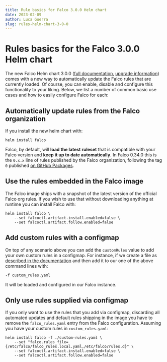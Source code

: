 ```yaml
---
title: Rule basics for Falco 3.0.0 Helm chart
date: 2023-02-09
author: Luca Guerra
slug: rules-helm-chart-3-0-0
---
```


# Rules basics for the Falco 3.0.0 Helm chart

The new Falco Helm chart 3.0.0 ([full documentation](https://github.com/falcosecurity/charts/blob/master/falco/README.md), [upgrade information](https://github.com/falcosecurity/charts/blob/master/falco/BREAKING-CHANGES.md#300)) comes with a new way to automatically update the Falco rules that are currently loaded. Of course, you can enable, disable and configure this functionality to your liking. Below, we list a number of common basic use cases and how to easily configure Falco for each:

## Automatically update rules from the Falco organization

If you install the new helm chart with:

```
helm install falco
```

Falco, by default, will **load the latest ruleset** that is compatible with your Falco version and **keep it up to date automatically**. In Falco 0.34.0 this is the `0.x.x` line of rules published by the Falco organization, following the tag `0` published [on GitHub Packages](https://github.com/falcosecurity/rules/pkgs/container/rules%2Ffalco-rules).

## Use the rules embedded in the Falco image

The Falco image ships with a snapshot of the latest version of the official Falco org rules. If you wish to use that without downloading anything at runtime you can install Falco with:

```
helm install falco \
    --set falcoctl.artifact.install.enabled=false \
    --set falcoctl.artifact.follow.enabled=false
```

## Add custom rules with a configmap

On top of any scenario above you can add the `customRules` value to add your own custom rules in a configmap. For instance, if we create a file as [described in the documentation](https://github.com/falcosecurity/charts/tree/master/falco#loading-custom-rules) and then add it to our one of the above command lines with:

```
-f custom_rules.yaml
```

It will be loaded and configured in our Falco instance.

## Only use rules supplied via configmap

If you only want to use the rules that you add via configmap, discarding all automated updates and default rules shipping in the image you have to remove the `falco_rules.yaml` entry from the Falco configuration. Assuming you have your custom rules in `custom_rules.yaml`:

```
helm install falco -f ./custom-rules.yaml \
    --set "falco.rules_file={/etc/falco/falco_rules.local.yaml,/etc/falco/rules.d}" \
    --set falcoctl.artifact.install.enabled=false \
    --set falcoctl.artifact.follow.enabled=false
```
